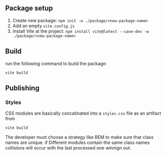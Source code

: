 ## Package setup

1) Create new package: `npm init -w ./package/<new-package-name>`
2) Add an empty `vite.config.js`
3) Install _Vite_ at the project: `npm install vite@latest --save-dev -w ./package/<new-package-name>`

## Build 
run  the following command to build the package:

`vite build`



## Publishing

### Styles

CSS modules are basically concatinated into a `styles.css` file as an artifact from

`vite build`

The developer must choose a strategy like BEM to make sure that class names are unique. 
if Different modules contain the same class names collisions will occur with the last processed one winnign out.
